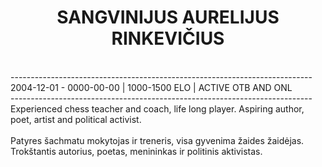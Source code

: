 <!DOCTYPE html>
<html>
  <h1 align="center">
    SANGVINIJUS AURELIJUS RINKEVIČIUS
  </h1>
  <p1>
    <br>---------------------------------------------------------------------------</br>
    2004-12-01 - 0000-00-00 | 1000-1500 ELO | ACTIVE OTB AND ONL
    <br>---------------------------------------------------------------------------</br>
    Experienced chess teacher and coach, life long player. Aspiring author, poet, artist and political activist.
    <br><br>Patyres šachmatu mokytojas ir treneris, visa gyvenima žaides žaidėjas. Trokštantis autorius, poetas, menininkas ir politinis aktivistas.</br></br>
  </p1>
</html>
